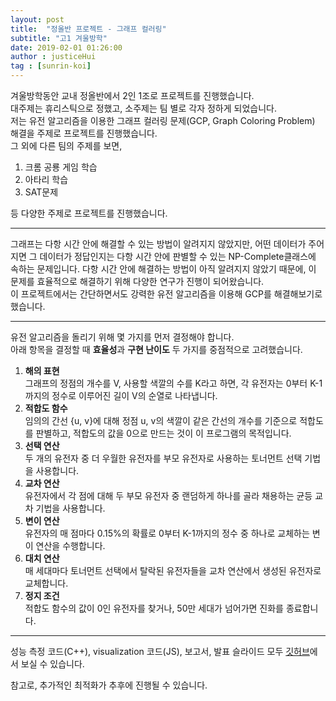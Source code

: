 ```yaml
---
layout: post
title:  "정올반 프로젝트 - 그래프 컬러링"
subtitle: "고1 겨울방학"
date: 2019-02-01 01:26:00
author : justiceHui
tag : [sunrin-koi]
---
```


겨울방학동안 교내 정올반에서 2인 1조로 프로젝트를 진행했습니다.<br>
대주제는 휴리스틱으로 정했고, 소주제는 팀 별로 각자 정하게 되었습니다.<br>
저는 유전 알고리즘을 이용한 그래프 컬러링 문제(GCP, Graph Coloring Problem) 해결을 주제로 프로젝트를 진행했습니다.<br>
그 외에 다른 팀의 주제를 보면,
1. 크롬 공룡 게임 학습
2. 아타리 학습
3. SAT문제

등 다양한 주제로 프로젝트를 진행했습니다.

---

그래프는 다항 시간 안에 해결할 수 있는 방법이 알려지지 않았지만, 어떤 데이터가 주어지면 그 데이터가 정답인지는 다항 시간 안에 판별할 수 있는 NP-Complete클래스에 속하는 문제입니다. 다항 시간 안에 해결하는 방법이 아직 알려지지 않았기 때문에, 이 문제를 효율적으로 해결하기 위해 다양한 연구가 진행이 되어왔습니다.<br>
이 프로젝트에서는 간단하면서도 강력한 유전 알고리즘을 이용해 GCP를 해결해보기로 했습니다.

---

유전 알고리즘을 돌리기 위해 몇 가지를 먼저 결정해야 합니다.<br>
아래 항목을 결정할 때 <b>효율성</b>과 <b>구현 난이도</b> 두 가지를 중점적으로 고려했습니다.

1. <b>해의 표현</b><br>
그래프의 정점의 개수를 V, 사용할 색깔의 수를 K라고 하면, 각 유전자는 0부터 K-1까지의 정수로 이루어진 길이 V의 순열로 나타냅니다.
2. <b>적합도 함수</b><br>
임의의 간선 {u, v}에 대해 정점 u, v의 색깔이 같은 간선의 개수를 기준으로 적합도를 판별하고, 적합도의 값을 0으로 만드는 것이 이 프로그램의 목적입니다.
3. <b>선택 연산</b><br>
두 개의 유전자 중 더 우월한 유전자를 부모 유전자로 사용하는 토너먼트 선택 기법을 사용합니다.
4. <b>교차 연산</b><bR>
유전자에서 각 점에 대해 두 부모 유전자 중 랜덤하게 하나를 골라 채용하는 균등 교차 기법을 사용합니다.
5. <b>변이 연산</b><br>
유전자의 매 점마다 0.15%의 확률로 0부터 K-1까지의 정수 중 하나로 교체하는 변이 연산을 수행합니다.
6. <b>대치 연산</b><br>
매 세대마다 토너먼트 선택에서 탈락된 유전자들을 교차 연산에서 생성된 유전자로 교체합니다.
7. <b>정지 조건</b><br>
적합도 함수의 값이 0인 유전자를 찾거나, 50만 세대가 넘어가면 진화를 종료합니다.

---

성능 측정 코드(C++), visualization 코드(JS), 보고서, 발표 슬라이드 모두 <a href = "https://github.com/justiceHui/GCP-by-GeneticAlgorithm/">깃허브</a>에서 보실 수 있습니다.

참고로, 추가적인 최적화가 추후에 진행될 수 있습니다.
